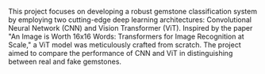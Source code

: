 This project focuses on developing a robust gemstone classification system by employing two cutting-edge deep learning architectures: Convolutional Neural Network (CNN) and Vision Transformer (ViT). Inspired by the paper "An Image is Worth 16x16 Words: Transformers for Image Recognition at Scale," a ViT model was meticulously crafted from scratch. The project aimed to compare the performance of CNN and ViT in distinguishing between real and fake gemstones.
